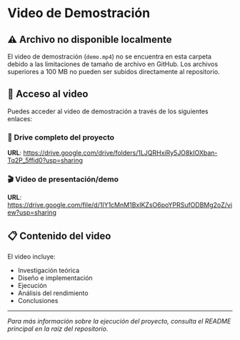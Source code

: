 # Video de Demostración

## ⚠️ Archivo no disponible localmente

El video de demostración (`demo.mp4`) no se encuentra en esta carpeta debido a las limitaciones de tamaño de archivo en GitHub. Los archivos superiores a 100 MB no pueden ser subidos directamente al repositorio.

## 🎥 Acceso al video

Puedes acceder al video de demostración a través de los siguientes enlaces:

### 📁 Drive completo del proyecto
**URL**: https://drive.google.com/drive/folders/1LJQRHxiRy5JO8kIOXban-Tq2P_5ffid0?usp=sharing

### 🎬 Video de presentación/demo
**URL**: https://drive.google.com/file/d/1IY1cMnM1BxIKZsO6poYPRSufODBMg2oZ/view?usp=sharing

## 📋 Contenido del video

El video incluye:
- Investigación teórica
- Diseño e implementación
- Ejecución
- Análisis del rendimiento
- Conclusiones

---

*Para más información sobre la ejecución del proyecto, consulta el README principal en la raíz del repositorio.*
